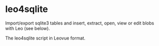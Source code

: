 # leo4sqlite
Import/export sqlite3 tables and insert, extract, open, view or edit blobs with Leo (see below).

The leo4sqlite script in Leovue format.

